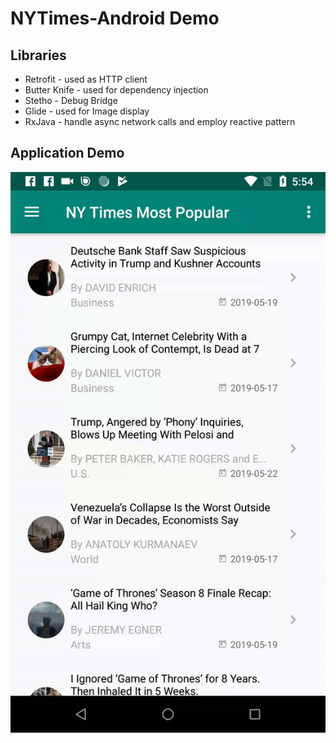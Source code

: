 # **NYTimes-Android Demo**

## Libraries

- Retrofit - used as HTTP client
- Butter Knife - used for dependency injection
- Stetho - Debug Bridge
- Glide - used for Image display
- RxJava - handle async network calls and employ reactive pattern

## Application Demo

![](A.gif)

